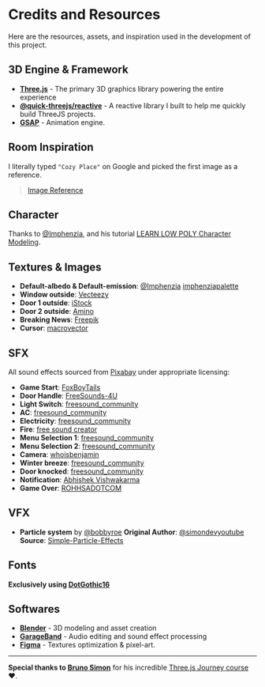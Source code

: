 # Credits and Resources

Here are the resources, assets, and inspiration used in the development of this project.

## 3D Engine & Framework

- **[Three.js](https://threejs.org/)** - The primary 3D graphics library powering the entire experience
- **[@quick-threejs/reactive](https://www.npmjs.com/package/@quick-threejs/reactive)** - A reactive library I built to help me quickly build ThreeJS projects.
- **[GSAP](https://gsap.com/)** - Animation engine.

## Room Inspiration

I literally typed `"Cozy Place"` on Google and picked the first image as a reference.

> [Image Reference](https://images.squarespace-cdn.com/content/v1/60b8d71a4f0ef07e2050c341/fba35ce9-1701-457f-99fb-c5f3179ba9a0/Mobile-edited+%281%29.jpg)

## Character

Thanks to [@Imphenzia](https://www.youtube.com/@Imphenzia), and his tutorial [LEARN LOW POLY Character Modeling](https://www.youtube.com/watch?v=PTWV67qUX2k&t=89s).

## Textures & Images

- **Default-albedo & Default-emission**: [@Imphenzia](https://www.youtube.com/@Imphenzia) [imphenziapalette](https://tinyurl.com/imphenziapalette)
- **Window outside**: [Vecteezy](https://static.vecteezy.com/system/resources/thumbnails/049/925/954/large/blurred-night-city-background-with-colored-bokeh-view-of-the-city-from-a-height-out-of-focus-video.jpg)
- **Door 1 outside**: [iStock](https://media.istockphoto.com/id/1356768309/video/walking-on-the-empty-dark-corridor-in-slow-motion-120fps.jpg?s=480x480&k=20&c=p1jyiMANei_dwghw0da_2ldlnkFQGj6sREvpXlcKe-k=)
- **Door 2 outside**: [Amino](https://pm1.aminoapps.com/7629/23779141d179f93db3fc2674ca6aa4067569f5d5r1-452-679v2_hq.jpg)
- **Breaking News**: [Freepik](https://www.freepik.com/search?format=search&last_filter=query&last_value=Breaking+new&query=Breaking+new)
- **Cursor**: [macrovector](https://www.freepik.com/free-vector/pixel-cursors-icon-set_10604092.htm#fromView=search&page=1&position=11&uuid=8a650760-1254-474f-a293-d7cd711a1ccd&query=pixel+cursor)

## SFX

All sound effects sourced from [Pixabay](https://pixabay.com/) under appropriate licensing:

- **Game Start**: [FoxBoyTails](https://pixabay.com/users/foxboytails-49447089/?utm_source=link-attribution&utm_medium=referral&utm_campaign=music&utm_content=317318)
- **Door Handle**: [FreeSounds-4U](https://pixabay.com/users/freesounds-4u-51979242/?utm_source=link-attribution&utm_medium=referral&utm_campaign=music&utm_content=401153)
- **Light Switch**: [freesound_community](https://pixabay.com/users/freesound_community-46691455/?utm_source=link-attribution&utm_medium=referral&utm_campaign=music&utm_content=80675)
- **AC**: [freesound_community](https://pixabay.com/users/freesound_community-46691455/?utm_source=link-attribution&utm_medium=referral&utm_campaign=music&utm_content=104741)
- **Electricity**: [freesound_community](https://pixabay.com/users/freesound_community-46691455/?utm_source=link-attribution&utm_medium=referral&utm_campaign=music&utm_content=106510)
- **Fire**: [free sound creator](https://pixabay.com/users/freesounds123-49985424/?utm_source=link-attribution&utm_medium=referral&utm_campaign=music&utm_content=340951)
- **Menu Selection 1**: [freesound_community](https://pixabay.com/users/freesound_community-46691455/?utm_source=link-attribution&utm_medium=referral&utm_campaign=music&utm_content=102220)
- **Menu Selection 2**: [freesound_community](https://pixabay.com/users/freesound_community-46691455/?utm_source=link-attribution&utm_medium=referral&utm_campaign=music&utm_content=47560)
- **Camera**: [whoisbenjamin](https://pixabay.com/users/whoisbenjamin-45225933/?utm_source=link-attribution&utm_medium=referral&utm_campaign=music&utm_content=236350)
- **Winter breeze**: [freesound_community](https://pixabay.com/users/freesound_community-46691455/?utm_source=link-attribution&utm_medium=referral&utm_campaign=music&utm_content=36867)
- **Door knocked**: [freesound_community](https://pixabay.com/users/freesound_community-46691455/?utm_source=link-attribution&utm_medium=referral&utm_campaign=music&utm_content=86241)
- **Notification**: [Abhishek Vishwakarma](https://pixabay.com/users/abhicreates-21479734/?utm_source=link-attribution&utm_medium=referral&utm_campaign=music&utm_content=348820)
- **Game Over**: [ROHHSADOTCOM](https://pixabay.com/users/rohhsadotcom-52149831/?utm_source=link-attribution&utm_medium=referral&utm_campaign=music&utm_content=417436)

## VFX

- **Particle system** by [@bobbyroe](https://github.com/bobbyroe)
  **Original Author**: [@simondevyoutube](https://github.com/simondevyoutube)
  **Source**: [Simple-Particle-Effects](https://github.com/bobbyroe/Simple-Particle-Effects)

## Fonts

**Exclusively using [DotGothic16](https://fonts.google.com/specimen/DotGothic16)**

## Softwares

- **[Blender](https://www.blender.org/)** - 3D modeling and asset creation
- **[GarageBand](https://www.apple.com/mac/garageband/)** - Audio editing and sound effect processing
- **[Figma](https://www.figma.com/)** - Textures optimization & pixel-art.

---

**Special thanks to [Bruno Simon](https://github.com/brunosimon)** for his incredible [Three.js Journey course](https://threejs-journey.com/) ❤️.
